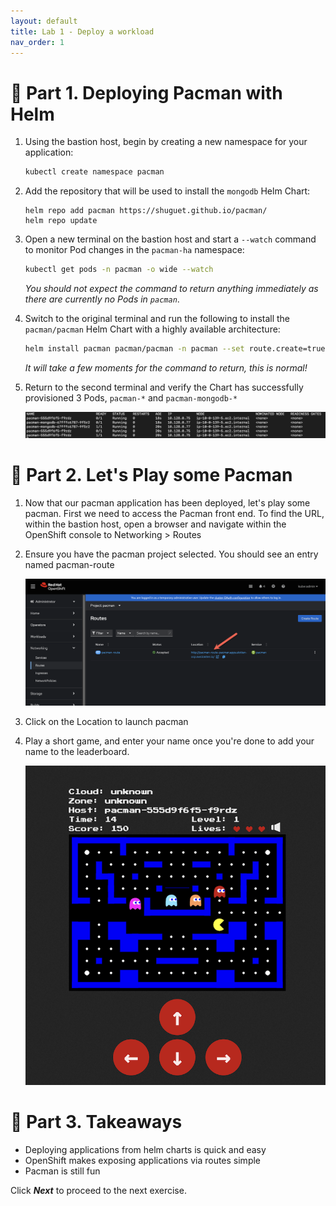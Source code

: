 ```yaml
---
layout: default
title: Lab 1 - Deploy a workload
nav_order: 1
---
```

📖 Part 1. Deploying Pacman with Helm
======================================

1. Using the bastion host, begin by creating a new namespace for your application:

    ```bash
    kubectl create namespace pacman
    ```

2. Add the repository that will be used to install the `mongodb` Helm Chart:

    ```
    helm repo add pacman https://shuguet.github.io/pacman/
    helm repo update
    ```

3. Open a new terminal on the bastion host and start a `--watch` command to monitor Pod changes in the `pacman-ha` namespace:

    ```bash
    kubectl get pods -n pacman -o wide --watch
    ```

    *You should not expect the command to return anything immediately as there are currently no Pods in `pacman`*.

4. Switch to the original terminal and run the following to install the `pacman/pacman` Helm Chart with a highly available architecture:

    ```bash
    helm install pacman pacman/pacman -n pacman --set route.create=true
    ```

    *It will take a few moments for the command to return, this is normal!*

5. Return to the second terminal and verify the Chart has successfully provisioned 3 Pods, `pacman-*` and `pacman-mongodb-*`

    ![pacman pods](./assets/images/pacman_pods.png)


📖 Part 2. Let's Play some Pacman
======================================

1. Now that our pacman application has been deployed, let's play some pacman. First we need to access the Pacman front end.  To find the URL, within the bastion host, open a browser and navigate within the OpenShift console to Networking > Routes

2. Ensure you have the pacman project selected.  You should see an entry named pacman-route

    ![pacman route](./assets/images/pacman_route.png)

3. Click on the Location to launch pacman

4. Play a short game, and enter your name once you're done to add your name to the leaderboard.

    ![pacman game](./assets/images/pacman_game.png)

🏁 Part 3. Takeaways
====================
- Deploying applications from helm charts is quick and easy
- OpenShift makes exposing applications via routes simple
- Pacman is still fun

Click ***Next*** to proceed to the next exercise.